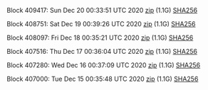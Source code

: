 Block 409417: Sun Dec 20 00:33:51 UTC 2020 [zip](https://dash-bootstrap.ams3.digitaloceanspaces.com/testnet/2020-12-20/bootstrap.dat.zip) (1.1G) [SHA256](https://dash-bootstrap.ams3.digitaloceanspaces.com/testnet/2020-12-20/sha256.txt)

Block 408751: Sat Dec 19 00:39:26 UTC 2020 [zip](https://dash-bootstrap.ams3.digitaloceanspaces.com/testnet/2020-12-19/bootstrap.dat.zip) (1.1G) [SHA256](https://dash-bootstrap.ams3.digitaloceanspaces.com/testnet/2020-12-19/sha256.txt)

Block 408097: Fri Dec 18 00:35:21 UTC 2020 [zip](https://dash-bootstrap.ams3.digitaloceanspaces.com/testnet/2020-12-18/bootstrap.dat.zip) (1.1G) [SHA256](https://dash-bootstrap.ams3.digitaloceanspaces.com/testnet/2020-12-18/sha256.txt)

Block 407516: Thu Dec 17 00:36:04 UTC 2020 [zip](https://dash-bootstrap.ams3.digitaloceanspaces.com/testnet/2020-12-17/bootstrap.dat.zip) (1.1G) [SHA256](https://dash-bootstrap.ams3.digitaloceanspaces.com/testnet/2020-12-17/sha256.txt)

Block 407280: Wed Dec 16 00:37:09 UTC 2020 [zip](https://dash-bootstrap.ams3.digitaloceanspaces.com/testnet/2020-12-16/bootstrap.dat.zip) (1.1G) [SHA256](https://dash-bootstrap.ams3.digitaloceanspaces.com/testnet/2020-12-16/sha256.txt)

Block 407000: Tue Dec 15 00:35:48 UTC 2020 [zip](https://dash-bootstrap.ams3.digitaloceanspaces.com/testnet/2020-12-15/bootstrap.dat.zip) (1.1G) [SHA256](https://dash-bootstrap.ams3.digitaloceanspaces.com/testnet/2020-12-15/sha256.txt)
